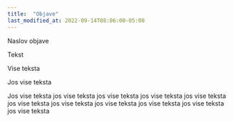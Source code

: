 ```yaml
---
title:  "Objave"
last_modified_at: 2022-09-14T08:06:00-05:00
---
```


Naslov objave


Tekst

Vise teksta

Jos vise teksta

Jos vise teksta jos vise teksta  jos vise teksta  jos vise teksta  jos vise teksta  jos vise teksta  jos vise teksta  jos vise teksta  jos vise teksta  jos vise teksta  jos vise teksta 